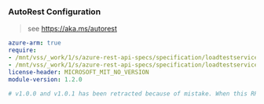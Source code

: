### AutoRest Configuration

> see https://aka.ms/autorest

``` yaml
azure-arm: true
require:
- /mnt/vss/_work/1/s/azure-rest-api-specs/specification/loadtestservice/resource-manager/readme.md
- /mnt/vss/_work/1/s/azure-rest-api-specs/specification/loadtestservice/resource-manager/readme.go.md
license-header: MICROSOFT_MIT_NO_VERSION
module-version: 1.2.0

# v1.0.0 and v1.0.1 has been retracted because of mistake. When this RP goes GA, it starts at version v1.0.2
```